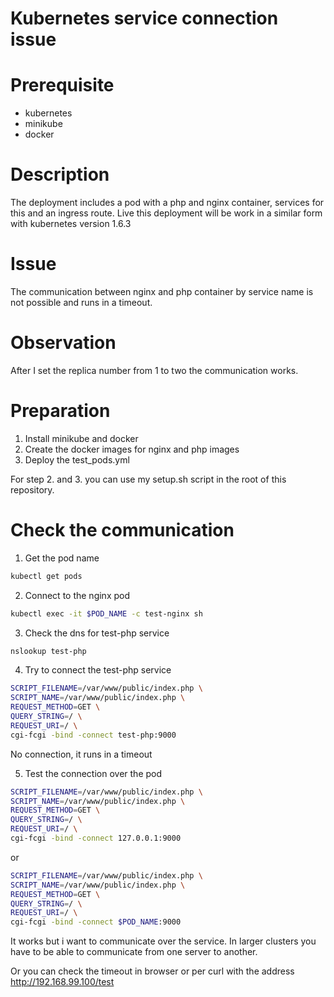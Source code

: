 # Kubernetes service connection issue

# Prerequisite
- kubernetes
- minikube
- docker

# Description
The deployment includes a pod with a php and nginx container, services for this and an ingress route.
Live this deployment will be work in a similar form with kubernetes version 1.6.3

# Issue
The communication between nginx and php container by service name is not possible and runs in a timeout.

# Observation
After I set the replica number from 1 to two the communication works.

# Preparation
1. Install minikube and docker
2. Create the docker images for nginx and php images
3. Deploy the test_pods.yml

For step 2. and 3. you can use my setup.sh script in the root of this repository.

# Check the communication
1. Get the pod name
```bash
kubectl get pods
```
2. Connect to the nginx pod
```bash
kubectl exec -it $POD_NAME -c test-nginx sh
```
3. Check the dns for test-php service
```bash
nslookup test-php
```
4. Try to connect the test-php service
```bash
SCRIPT_FILENAME=/var/www/public/index.php \
SCRIPT_NAME=/var/www/public/index.php \
REQUEST_METHOD=GET \
QUERY_STRING=/ \
REQUEST_URI=/ \
cgi-fcgi -bind -connect test-php:9000
```
No connection, it runs in a timeout

5. Test the connection over the pod
```bash
SCRIPT_FILENAME=/var/www/public/index.php \
SCRIPT_NAME=/var/www/public/index.php \
REQUEST_METHOD=GET \
QUERY_STRING=/ \
REQUEST_URI=/ \
cgi-fcgi -bind -connect 127.0.0.1:9000
```
or
```bash
SCRIPT_FILENAME=/var/www/public/index.php \
SCRIPT_NAME=/var/www/public/index.php \
REQUEST_METHOD=GET \
QUERY_STRING=/ \
REQUEST_URI=/ \
cgi-fcgi -bind -connect $POD_NAME:9000
```

It works but i want to communicate over the service.
In larger clusters you have to be able to communicate from one server to another.

Or you can check the timeout in browser or per curl with the address http://192.168.99.100/test